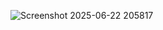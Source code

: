 
![Screenshot 2025-06-22 205817](https://github.com/user-attachments/assets/e4903edd-d935-4dfc-952f-f9abc559c7ed)
